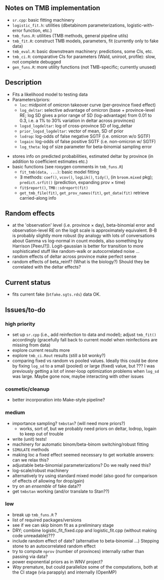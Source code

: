 ## Notes on TMB implementation

- `sr.cpp`: basic fitting machinery
- `logistic_fit.h`: utilities (dbetabinom parameterizations, logistic-with-error function, etc.)
- `tmb_funs.R`: utilities (TMB methods, general pipeline utils)
- `tmb_fit.R`: construct TMB models, parameters, fit (currently only to fake data)
- `tmb_eval.R`: basic downstream machinery: predictions, some CIs, etc.
- `tmb_ci.R`: comparative CIs for parameters (Wald, uniroot, profile): slow, not complete debugged
- `gen_funs.R`: more utility functions (not TMB-specific; currently unused)

## Description

* Fits a likelihood model to testing data
* Parameters/priors: 
   - `loc`: midpoint of omicron takeover curve (per-province fixed effect)
   - `log_deltar`: selective advantage of omicron (base + province-level RE; log SD gives a prior range of SD (log-advantage) from 0.01 to 0.3, i.e. a 1% to 30% variation in deltar across provinces)
   - `logsd_logdeltar`: log of cross-province SD of log_deltar
   - `prior_logsd_logdeltar`: vector of mean, SD of prior
   - `lodrop`: log-odds of false negative SGTF (i.e. omicron w/o SGTF)
   - `logain`: log-odds of false positive SGTF (i.e. non-omicron w/ SGTF)
   - `log_theta`: log of size parameter for beta-binomial sampling error
- stores info on predicted probabilities, estimated deltar by province (in addition to coefficient estimates etc.)
- basic functions (see roxygen comments in `tmb_funs.R`)
   - `fit_tmb(data, ...)`: basic model fitting
   - ∃ methods: `coef()`, `vcov()`, `logLik()`, `tidy()`, (in `broom.mixed` pkg); `predict.srfit()` (prediction, expanding prov × time)
   - `fit$report()`, `TMB::sdreport(fit)`
   - `get_tmb_file(fit)`, `get_prov_names(fit)`, `get_data(fit)` retrieve carried-along info

## Random effects

- at the 'observation' level (i.e. province × day), beta-binomial error and observation-level RE on the logit scale is approximately equivalent. B-B is probably slightly more robust (by analogy with lots of conversations about Gamma vs log-normal in count models, also something by Harrison [PeerJ?]). Logit-gaussian is better for transition to more sophisticated stuff like random-walk or autocorrelated noise ...
- random effects of deltar across province make perfect sense
- random effects of beta_reinf? (What is the biology?) Should they be correlated with the deltar effects?

## Current status

- fits current fake (`btfake.sgts.rds`) data OK.

## Issues/to-do

### high priority

- set up `sr.cpp` (i.e., add reinfection to data and model); adjust `tmb_fit()` accordingly (gracefully fall back to current model when reinfections are missing from data)
- explore current results more
- explore `tmb_ci.Rout` results (still a bit wonky?)
- comparing fixed vs random vs pooled values. Ideally this could be done by fixing `log_sd` to a small (pooled) or large (fixed) value, but ??? I was previously getting a lot of inner-loop optimization problems when `log_sd` was large. Maybe gone now, maybe interacting with other issues

### cosmetic/cleanup

- better incorporation into Make-style pipeline?

### medium

- importance sampling? `tmbstan`? (will need more priors?)
   - works, sort of, but we probably need priors on deltar, lodrop, logain to keep out of trouble
- write (unit) tests!
- machinery for automatic binom/beta-binom switching/robust fitting
- `SIMULATE` methods
- making loc a fixed effect seemed necessary to get workable answers: can we relax this?
- adjustable beta-binomial parameterizations? Do we really need this?
- log-scale/robust machinery
- alternatively try using standard mixed model (also good for comparison of effects of allowing for drop/gain)
- try on an *ensemble* of fake data??
- get `tmbstan` working (and/or translate to Stan??)

### low

- break up `tmb_funs.R` ?
- list of required packages/versions
- see if we can skip binom fit as a preliminary stage
- DRY; combine logistic_fit_fixed.cpp and logistic_fit.cpp (without making code unreadable)???
- include random effect of date? (alternative to beta-binomial ...) Stepping stone to an autocorrelated random effect
- try to compute `nprov` (number of provinces) internally rather than passing via data?
- power exponential priors as in WNV project?
- *Way* premature, but could parallelize some of the computations, both at the CI stage (via parapply) and internally (OpenMP)
 
